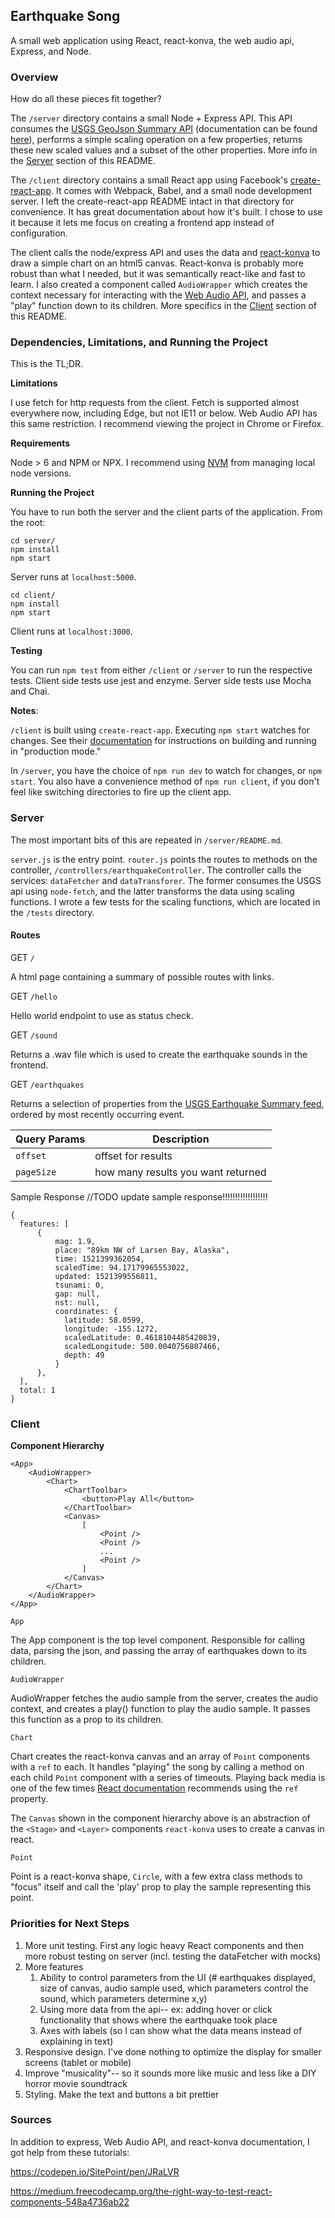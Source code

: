 ## Earthquake Song ##

A small web application using React, react-konva, the web audio api, Express, and Node.

### Overview ###

How do all these pieces fit together?

The `/server` directory contains a small Node + Express API. This API consumes the 
[USGS GeoJson Summary API](https://earthquake.usgs.gov/earthquakes/feed/v1.0/summary/all_day.geojson) 
(documentation can be found [here](https://earthquake.usgs.gov/earthquakes/feed/v1.0/geojson.php)), 
performs a simple scaling operation on a few properties, returns these new scaled values and a subset of the other properties. 
More info in the [Server](#server) section of this README.


The `/client` directory contains a small React app using Facebook's [create-react-app](https://github.com/facebook/create-react-app). 
It comes with Webpack, Babel, and a small node development server. I left the create-react-app README intact in that 
directory for convenience. It has great documentation about how it's built. 
I chose to use it because it lets me focus on creating a frontend app instead of configuration.

The client calls the node/express API and uses the data and [react-konva](https://github.com/lavrton/react-konva) to draw 
a simple chart on an html5 canvas. React-konva is probably more robust than what I needed, but it was
semantically react-like and fast to learn. I also created a component called `AudioWrapper` which creates the context 
necessary for interacting with the [Web Audio API](https://developer.mozilla.org/en-US/docs/Web/API/Web_Audio_API), and 
passes a "play" function down to its children. More specifics in the [Client](#client) section of this README.


### Dependencies, Limitations, and Running the Project ###

This is the TL;DR.

**Limitations**

I use fetch for http requests from the client. Fetch is supported almost everywhere now, including Edge, but not IE11 or 
below. Web Audio API has this same restriction.
I recommend viewing the project in Chrome or Firefox.

**Requirements**

Node > 6 and NPM or NPX. I recommend using [NVM](https://github.com/creationix/nvm) from managing local node versions.


**Running the Project**

You have to run both the server and the client parts of the application. From the root: 


```
cd server/
npm install
npm start
```
Server runs at `localhost:5000`.


```
cd client/
npm install
npm start
```
Client runs at `localhost:3000`.

**Testing**

You can run `npm test` from either `/client` or `/server` to run the respective tests. Client side tests use jest and enzyme. Server side tests use Mocha and Chai.

**Notes**:

`/client` is built using `create-react-app`. Executing `npm start` watches for changes. See their [documentation](https://github.com/facebook/create-react-app) 
for instructions on building and running in "production mode."

In `/server`, you have the choice of `npm run dev` to watch for changes, or `npm start`. You also have a convenience method 
of `npm run client`, if you don't feel like switching directories to fire up the client app.




### Server ###

The most important bits of this are repeated in `/server/README.md`.

`server.js` is the entry point. `router.js` points the routes to methods on the controller, `/controllers/earthquakeController`. The controller
calls the services: `dataFetcher` and `dataTransforer`. The former consumes the USGS api using `node-fetch`, and the latter transforms 
the data using scaling functions. I wrote a few tests for the scaling functions, which are located in the `/tests` directory.


#### Routes ####

GET `/`

A html page containing a summary of possible routes with links.

GET `/hello`

Hello world endpoint to use as status check.

GET `/sound`

Returns a .wav file which is used to create the earthquake sounds in the frontend.

GET `/earthquakes`

Returns a selection of properties from the [USGS Earthquake Summary feed](https://earthquake.usgs.gov/earthquakes/feed/v1.0/geojson.php), ordered by most recently occurring event.

| Query Params  | Description |          
| ------------- |------------- |
| `offset`      | offset for results |
| `pageSize`    | how many results you want returned |


Sample Response
//TODO update sample response!!!!!!!!!!!!!!!!!!
```
{
  features: [
      {
          mag: 1.9,
          place: "89km NW of Larsen Bay, Alaska",
          time: 1521399362054,
          scaledTime: 94.17179965553022,
          updated: 1521399556811,
          tsunami: 0,
          gap: null,
          nst: null,
          coordinates: {
            latitude: 58.0599,
            longitude: -155.1272,
            scaledLatitude: 0.4618104485420839,
            scaledLongitude: 500.0040756807466,
            depth: 49
          }
      },
  ],
  total: 1
}
```

### Client ###

**Component Hierarchy**

```
<App>
    <AudioWrapper>
        <Chart>
            <ChartToolbar>
                <button>Play All</button>
            </ChartToolbar>
            <Canvas>
                [
                    <Point />
                    <Point />
                    ...
                    <Point />
                ]
            </Canvas>
        </Chart>
    </AudioWrapper>
</App>
```

`App`

The App component is the top level component. Responsible for calling data, parsing the json, and passing the array
of earthquakes down to its children.

`AudioWrapper`

AudioWrapper fetches the audio sample from the server, creates the audio context, and creates a play() function to play 
the audio sample. It passes this function as a prop to its children.

`Chart`

Chart creates the react-konva canvas and an array of `Point` components with a `ref` to each. It handles "playing" the song by 
calling a method on each child `Point` component with a series of timeouts. Playing back media is one of the few times [React
documentation](https://reactjs.org/docs/refs-and-the-dom.html) recommends using the `ref` property.

The `Canvas` shown in the component hierarchy above is an abstraction of the `<Stage>` and `<Layer>` components `react-konva` uses to
create a canvas in react.

`Point`

Point is a react-konva shape, `Circle`, with a few extra class methods to "focus" itself and call the 'play' prop to play the sample
representing this point.


### Priorities for Next Steps ###

1. More unit testing. First any logic heavy React components and then more robust testing on server (incl. testing the dataFetcher with mocks)
1. More features
    1. Ability to control parameters from the UI (# earthquakes displayed, size of canvas, audio sample used, which parameters control the sound, which parameters determine x,y)
    1. Using more data from the api-- ex: adding hover or click functionality that shows where the earthquake took place
    1. Axes with labels (so I can show what the data means instead of explaining in text)
1. Responsive design. I've done nothing to optimize the display for smaller screens (tablet or mobile)
1. Improve "musicality"-- so it sounds more like music and less like a DIY horror movie soundtrack
1. Styling. Make the text and buttons a bit prettier

### Sources ###

In addition to express, Web Audio API, and react-konva documentation, I got help from these tutorials:

https://codepen.io/SitePoint/pen/JRaLVR

https://medium.freecodecamp.org/the-right-way-to-test-react-components-548a4736ab22
